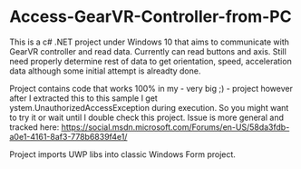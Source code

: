 # Access-GearVR-Controller-from-PC


This is a c# .NET project under Windows 10 that aims to communicate with GearVR controller and read data. Currently can read buttons and axis. Still need properly determine rest of data to get orientation, speed, acceleration data although some initial attempt is alreadty done. 

Project contains code that works 100% in my - very big ;) - project however after I extracted this to this sample I get ystem.UnauthorizedAccessException during execution. So you might want to try it or wait until I double check this project. Issue is more general and tracked here:
https://social.msdn.microsoft.com/Forums/en-US/58da3fdb-a0e1-4161-8af3-778b6839f4e1/

Project imports UWP libs into classic Windows Form project.


